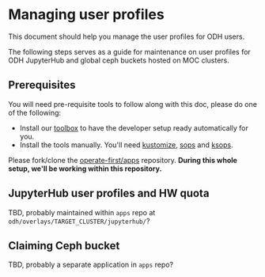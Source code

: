 # Managing user profiles

This document should help you manage the user profiles for ODH users.

The following steps serves as a guide for maintenance on user profiles for ODH JupyterHub and global ceph buckets hosted on MOC clusters.

## Prerequisites

You will need pre-requisite tools to follow along with this doc, please do one of the following:

- Install our [toolbox](https://github.com/operate-first/toolbox) to have the developer setup ready automatically for you.
- Install the tools manually. You'll need [kustomize](https://kustomize.io/), [sops](https://github.com/mozilla/sops) and [ksops](https://github.com/viaduct-ai/kustomize-sops).

Please fork/clone the [operate-first/apps](https://github.com/operate-first/apps) repository. **During this whole setup, we'll be working within this repository.**

## JupyterHub user profiles and HW quota

TBD, probably maintained within `apps` repo at `odh/overlays/TARGET_CLUSTER/jupyterhub/`?

## Claiming Ceph bucket

TBD, probably a separate application in `apps` repo?
